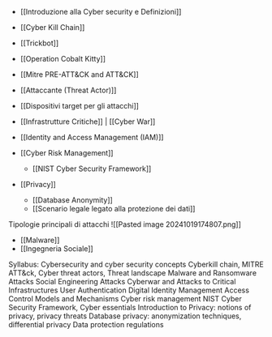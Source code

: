  - [[Introduzione alla Cyber security e Definizioni]] 
- [[Cyber Kill Chain]]
- [[Trickbot]]
- [[Operation Cobalt Kitty]]
- [[Mitre PRE-ATT&CK and ATT&CK]]
- [[Attaccante (Threat Actor)]]
- [[Dispositivi target per gli attacchi]]

- [[Infrastrutture Critiche]] | [[Cyber War]]

- [[Identity and Access Management (IAM)]]

- [[Cyber Risk Management]]
	- [[NIST Cyber Security Framework]]

- [[Privacy]]
	- [[Database Anonymity]]
	- [[Scenario legale legato alla protezione dei dati]]

Tipologie principali di attacchi
![[Pasted image 20241019174807.png]]
- [[Malware]]
- [[Ingegneria Sociale]]



Syllabus:
Cybersecurity and cyber security concepts
Cyberkill chain, MITRE ATT&ck,
Cyber threat actors, Threat landscape
Malware and Ransomware Attacks
Social Engineering Attacks
Cyberwar and Attacks to Critical Infrastructures
User Authentication
Digital Identity Management
Access Control Models and Mechanisms
Cyber risk management
NIST Cyber Security Framework, Cyber essentials
Introduction to Privacy: notions of privacy, privacy threats
Database privacy: anonymization techniques, differential privacy
Data protection regulations

